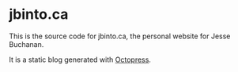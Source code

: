 # jbinto.ca

This is the source code for jbinto.ca, the personal website for Jesse Buchanan. 

It is a static blog generated with [Octopress](https://github.com/imathis/octopress). 

